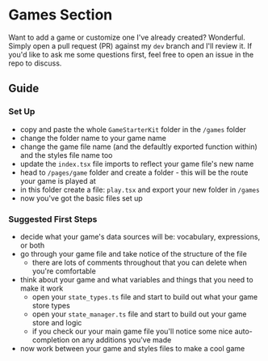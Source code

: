 # Games Section

Want to add a game or customize one I've already created? Wonderful. Simply open a pull request (PR) against my `dev` branch and I'll review it. If you'd like to ask me some questions first, feel free to open an issue in the repo to discuss.

## Guide

### Set Up

- copy and paste the whole `GameStarterKit` folder in the `/games` folder
- change the folder name to your game name
- change the game file name (and the defaultly exported function within) and the styles file name too
- update the `index.tsx` file imports to reflect your game file's new name
- head to `/pages/game` folder and create a folder - this will be the route your game is played at
- in this folder create a file: `play.tsx` and export your new folder in `/games`
- now you've got the basic files set up

### Suggested First Steps

- decide what your game's data sources will be: vocabulary, expressions, or both
- go through your game file and take notice of the structure of the file
  - there are lots of comments throughout that you can delete when you're comfortable
- think about your game and what variables and things that you need to make it work
  - open your `state_types.ts` file and start to build out what your game store types
  - open your `state_manager.ts` file and start to build out your game store and logic
  - if you check our your main game file you'll notice some nice auto-completion on any additions you've made
- now work between your game and styles files to make a cool game
